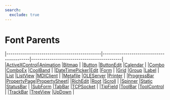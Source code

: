```yaml
---
search:
  exclude: true
---
```


<h1 class="heading"><span class="name">Font Parents</span></h1>

|----------------------------------------------|------------------------------------------|--------------------------------------------|
|[ActiveXControl](../objects/activexcontrol.md)|[Animation](../objects/animation.md)      |[Bitmap](../objects/bitmap.md)              |
|[Button](../objects/button.md)                |[ButtonEdit](../objects/buttonedit.md)    |[Calendar](../objects/calendar.md)          |
|[Combo](../objects/combo.md)                  |[ComboEx](../objects/comboex.md)          |[CoolBand](../objects/coolband.md)          |
|[DateTimePicker](../objects/datetimepicker.md)|[Edit](../objects/edit.md)                |[Form](../objects/form.md)                  |
|[Grid](../objects/grid.md)                    |[Group](../objects/group.md)              |[Label](../objects/label.md)                |
|[List](../objects/list.md)                    |[ListView](../objects/listview.md)        |[MDIClient](../objects/mdiclient.md)        |
|[Metafile](../objects/metafile.md)            |[OLEServer](../objects/oleserver.md)      |[Printer](../objects/printer.md)            |
|[ProgressBar](../objects/progressbar.md)      |[PropertyPage](../objects/propertypage.md)|[PropertySheet](../objects/propertysheet.md)|
|[RichEdit](../objects/richedit.md)            |[Root](../objects/root.md)                |[Scroll](../objects/scroll.md)              |
|[Spinner](../objects/spinner.md)              |[Static](../objects/static.md)            |[StatusBar](../objects/statusbar.md)        |
|[SubForm](../objects/subform.md)              |[TabBar](../objects/tabbar.md)            |[TCPSocket](../objects/tcpsocket.md)        |
|[TipField](../objects/tipfield.md)            |[ToolBar](../objects/toolbar.md)          |[ToolControl](../objects/toolcontrol.md)    |
|[TrackBar](../objects/trackbar.md)            |[TreeView](../objects/treeview.md)        |[UpDown](../objects/updown.md)              |
